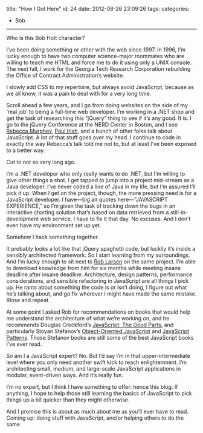 title: "How I Got Here"
id: 24
date: 2012-08-26 23:09:26
tags:
categories:
  - Bob
---

Who is this Bob Holt character?

<!-- more -->

I’ve been doing something or other with the web since 1997. In 1996, I’m lucky enough to have two computer science-major roommates who are willing to teach me HTML and force me to do it using only a UNIX console. The next fall, I work for the Georgia Tech Research Corporation rebuilding the Office of Contract Administration’s website.

I slowly add CSS to my repertoire, but always avoid JavaScript, because as we all know, it was a pain to deal with for a very long time.

Scroll ahead a few years, and I go from doing websites on the side of my ‘real job’ to being a full-time web developer. I’m working in a .NET shop and get the task of researching this “jQuery” thing to see if it’s any good. It is. I go to the jQuery Conference at the NERD Center in Boston, and I see [Rebecca Murphey](http://rmurphey.com/ "Rebecca Murphey"), [Paul Irish](http://paulirish.com/ "Paul Irish"), and a bunch of other folks talk about JavaScript. A lot of that stuff goes over my head. I continue to code in exactly the way Rebecca’s talk told me not to, but at least I’ve been exposed to a better way.

Cut to not so very long ago.

I’m a .NET developer who only really wants to do .NET, but I’m willing to give other things a shot. I get tapped to jump into a project mid-stream as a Java developer. I’ve never coded a line of Java in my life, but I’m assured I’ll pick it up. When I get on the project, though, the more pressing need is for a JavaScript developer. I have—big air quotes here—”JAVASCRIPT EXPERIENCE,” so I’m given the task of tracking down the bugs in an interactive charting solution that’s based on data retrieved from a still-in-development web service. I have to fix it that day. No excuses. And I don’t even have my environment set up yet.

Somehow I hack something together.

It probably looks a lot like that jQuery spaghetti code, but luckily it’s inside a sensibly architected framework. So I start learning from my surroundings. And I’m lucky enough to sit next to [Rob Larsen](http://htmlcssjavascript.com "Rob Larsen") on the same project. I’m able to download knowledge from him for six months while meeting insane deadline after insane deadline. Architecture, design patterns, performance considerations, and sensible refactoring in JavaScript are all things I pick up. He rants about something the code is or isn’t doing, I figure out what he’s talking about, and go fix wherever I might have made the same mistake. Rinse and repeat.

At some point I asked Rob for recommendations on books that would help me understand the architecture of what we’re working on, and he recommends Douglas Crockford’s [JavaScript: The Good Parts](http://www.amazon.com/gp/product/0596517742/ref=as_li_tf_tl?ie=UTF8&amp;camp=1789&amp;creative=9325&amp;creativeASIN=0596517742&amp;linkCode=as2&amp;tag=bobseclectibo-20), and particularly Stoyan Stefanov’s [Object-Oriented JavaScript](http://www.amazon.com/gp/product/1847194141/ref=as_li_tf_tl?ie=UTF8&amp;camp=1789&amp;creative=9325&amp;creativeASIN=1847194141&amp;linkCode=as2&amp;tag=bobseclectibo-20) and [JavaScript Patterns](http://www.amazon.com/gp/product/0596806752/ref=as_li_tf_tl?ie=UTF8&amp;camp=1789&amp;creative=9325&amp;creativeASIN=0596806752&amp;linkCode=as2&amp;tag=bobseclectibo-20). Those Stefanov books are still some of the best JavaScript books I’ve ever read.

So am I a JavaScript expert? No. But I’d say I’m in that upper-intermediate level where you only need another swift kick to reach enlightenment. I’m architecting small, medium, and large-scale JavaScript applications in modular, event-driven ways. And it’s really fun.

I’m no expert, but I think I have something to offer: hence this blog. If anything, I hope to help those still learning the basics of JavaScript to pick things up a bit quicker than they might otherwise.

And I promise this is about as much about me as you’ll ever have to read. Coming up: doing stuff with JavaScript, and/or helping others to do the same.
